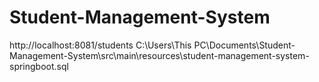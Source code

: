 # Student-Management-System

http://localhost:8081/students
C:\Users\This PC\Documents\Student-Management-System\src\main\resources\student-management-system-springboot.sql